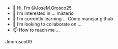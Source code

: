 - 👋 Hi, I’m @JoseM.Orosco25
- 👀 I’m interested in ... misterio
- 🌱 I’m currently learning ... Cómo manejar github
- 💞️ I’m looking to collaborate on ...
- 📫 How to reach me ...

<!---
JoseMorosco25/JoseMorosco25 is a ✨ special ✨ repository because its `README.md` (this file) appears on your GitHub profile.
You can click the Preview link to take a look at your changes.
--->
Jmorosco09
